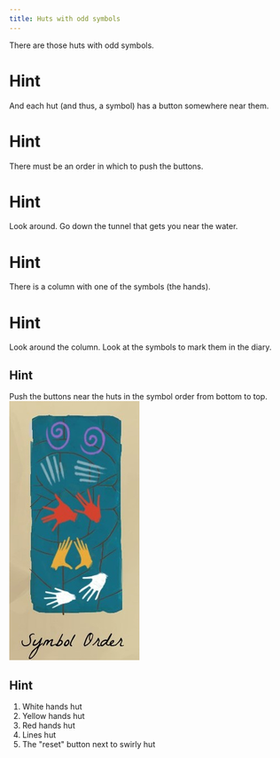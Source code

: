 ```yaml
---
title: Huts with odd symbols
---
```


There are those huts with odd symbols.

# Hint
And each hut (and thus, a symbol) has a button somewhere near them.

# Hint
There must be an order in which to push the buttons.

# Hint
Look around. Go down the tunnel that gets you near the water.

# Hint
There is a column with one of the symbols (the hands).

# Hint
Look around the column. Look at the symbols to mark them in the diary.

## Hint
Push the buttons near the huts in the symbol order from bottom to top.
![Symbol order](symbol_order.jpg)

## Hint
 1. White hands hut
 2. Yellow hands hut
 3. Red hands hut
 4. Lines hut
 5. The "reset" button next to swirly hut

